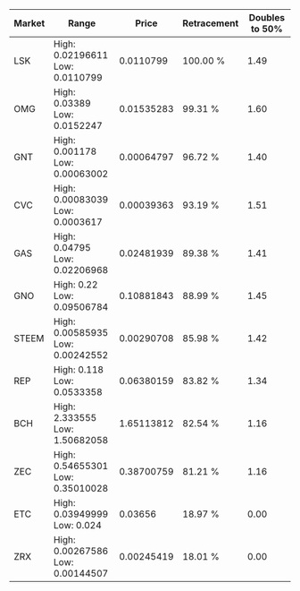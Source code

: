 | Market | Range | Price| Retracement | Doubles to 50% |
| --- | --- | --- | --- | --- |
| LSK | High: 0.02196611<br />Low: 0.0110799 | 0.0110799 | 100.00 % | 1.49 |
| OMG | High: 0.03389<br />Low: 0.0152247 | 0.01535283 | 99.31 % | 1.60 |
| GNT | High: 0.001178<br />Low: 0.00063002 | 0.00064797 | 96.72 % | 1.40 |
| CVC | High: 0.00083039<br />Low: 0.0003617 | 0.00039363 | 93.19 % | 1.51 |
| GAS | High: 0.04795<br />Low: 0.02206968 | 0.02481939 | 89.38 % | 1.41 |
| GNO | High: 0.22<br />Low: 0.09506784 | 0.10881843 | 88.99 % | 1.45 |
| STEEM | High: 0.00585935<br />Low: 0.00242552 | 0.00290708 | 85.98 % | 1.42 |
| REP | High: 0.118<br />Low: 0.0533358 | 0.06380159 | 83.82 % | 1.34 |
| BCH | High: 2.333555<br />Low: 1.50682058 | 1.65113812 | 82.54 % | 1.16 |
| ZEC | High: 0.54655301<br />Low: 0.35010028 | 0.38700759 | 81.21 % | 1.16 |
| ETC | High: 0.03949999<br />Low: 0.024 | 0.03656 | 18.97 % | 0.00 |
| ZRX | High: 0.00267586<br />Low: 0.00144507 | 0.00245419 | 18.01 % | 0.00 |
